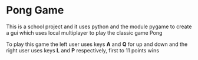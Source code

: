 # Pong Game

This is a school project and it uses python and the module pygame to create a gui which uses local multiplayer to play the classic game Pong

To play this game the left user uses keys **A** and **Q** for up and down and the right user uses keys **L** and **P** respectively, first to 11 points wins